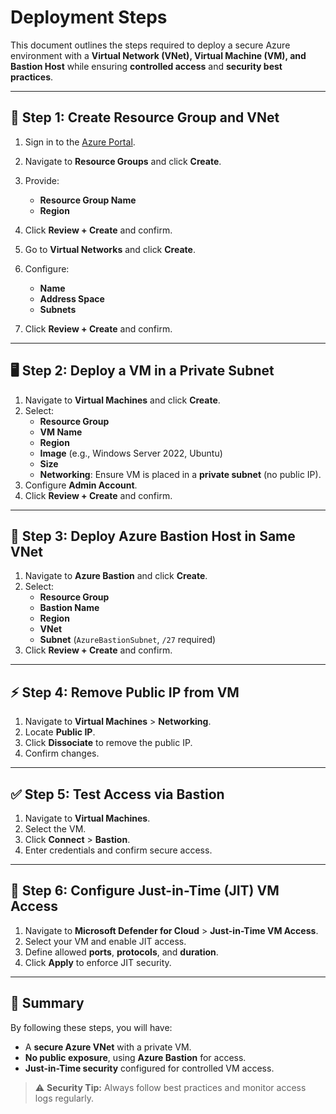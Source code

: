 # Deployment Steps

This document outlines the steps required to deploy a secure Azure environment with a **Virtual Network (VNet), Virtual Machine (VM), and Bastion Host** while ensuring **controlled access** and **security best practices**.

---

## 🚀 Step 1: Create Resource Group and VNet
1. Sign in to the [Azure Portal](https://portal.azure.com/).
2. Navigate to **Resource Groups** and click **Create**.
3. Provide:
   - **Resource Group Name**
   - **Region**
4. Click **Review + Create** and confirm.

5. Go to **Virtual Networks** and click **Create**.
6. Configure:
   - **Name**
   - **Address Space**
   - **Subnets**
7. Click **Review + Create** and confirm.

---

## 🖥️ Step 2: Deploy a VM in a Private Subnet
1. Navigate to **Virtual Machines** and click **Create**.
2. Select:
   - **Resource Group**
   - **VM Name**
   - **Region**
   - **Image** (e.g., Windows Server 2022, Ubuntu)
   - **Size**
   - **Networking**: Ensure VM is placed in a **private subnet** (no public IP).
3. Configure **Admin Account**.
4. Click **Review + Create** and confirm.

---

## 🔐 Step 3: Deploy Azure Bastion Host in Same VNet
1. Navigate to **Azure Bastion** and click **Create**.
2. Select:
   - **Resource Group**
   - **Bastion Name**
   - **Region**
   - **VNet**
   - **Subnet** (`AzureBastionSubnet`, `/27` required)
3. Click **Review + Create** and confirm.

---

## ⚡ Step 4: Remove Public IP from VM
1. Navigate to **Virtual Machines** > **Networking**.
2. Locate **Public IP**.
3. Click **Dissociate** to remove the public IP.
4. Confirm changes.

---

## ✅ Step 5: Test Access via Bastion
1. Navigate to **Virtual Machines**.
2. Select the VM.
3. Click **Connect** > **Bastion**.
4. Enter credentials and confirm secure access.

---

## 🔄 Step 6: Configure Just-in-Time (JIT) VM Access
1. Navigate to **Microsoft Defender for Cloud** > **Just-in-Time VM Access**.
2. Select your VM and enable JIT access.
3. Define allowed **ports**, **protocols**, and **duration**.
4. Click **Apply** to enforce JIT security.

---

## 📌 Summary
By following these steps, you will have:
- A **secure Azure VNet** with a private VM.
- **No public exposure**, using **Azure Bastion** for access.
- **Just-in-Time security** configured for controlled VM access.

> ⚠ **Security Tip:** Always follow best practices and monitor access logs regularly.

